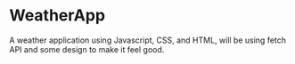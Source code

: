 # WeatherApp
A weather application using Javascript, CSS, and HTML, will be using fetch API and some design to make it feel good.
